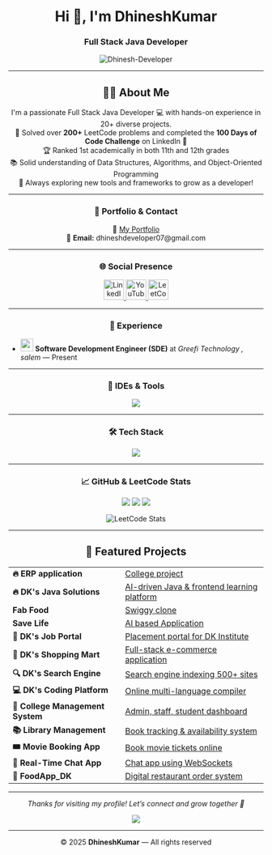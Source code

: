 <h1 align="center">Hi 👋, I'm DhineshKumar</h1>
<h3 align="center">Full Stack Java Developer</h3>

<p align="center">
  <img src="https://komarev.com/ghpvc/?username=Dhinesh-Developer&label=Profile%20views&color=0e75b6&style=flat" alt="Dhinesh-Developer" />
</p>

---

<h2 align="center">👨‍💻 About Me</h2>
<p align="center">
  I'm a passionate Full Stack Java Developer 💻 with hands-on experience in 20+ diverse projects.<br>
  🚀 Solved over <strong>200+</strong> LeetCode problems and completed the <strong>100 Days of Code Challenge</strong> on LinkedIn 🎯<br>
  🏆 Ranked 1st academically in both 11th and 12th grades<br>
  📚 Solid understanding of Data Structures, Algorithms, and Object-Oriented Programming<br>
  🌱 Always exploring new tools and frameworks to grow as a developer!
</p>

---

<h3 align="center">📌 Portfolio & Contact</h3>
<p align="center">
  📂 <a href="https://dhinesh3369.neocities.org/DhineshKumar/portfolio/dk" target="_blank">My Portfolio</a><br>
  📧 <strong>Email:</strong> dhineshdeveloper07@gmail.com
</p>


---

<h3 align="center">🌐 Social Presence</h3>
<p align="center">
  <a href="https://www.linkedin.com/in/dhineshkumar-m-b75b1a283" target="_blank">
    <img src="https://cdn.jsdelivr.net/gh/devicons/devicon/icons/linkedin/linkedin-original.svg" height="40" alt="LinkedIn" />
  </a>
  <a href="https://youtube.com/@dhineshdeveloper07" target="_blank">
    <img src="https://img.icons8.com/color/48/000000/youtube-play.png" height="40" alt="YouTube" />
  </a>
  <a href="https://leetcode.com/dhineshdeveloper_07" target="_blank">
    <img src="https://upload.wikimedia.org/wikipedia/commons/1/19/LeetCode_logo_black.png" height="40" alt="LeetCode" />
  </a>
</p>

---

<h3 align="center">💼 Experience</h3>
<ul>

  <li>
    <img src="[https://user-images.githubusercontent.com/124845812/265539548-e9ce10e5-eef7-4c33-8273-415316c45683.png](https://images.app.goo.gl/WawdfseVZnVQUXMx7)" width="25" />
    <strong>Software Development Engineer (SDE)</strong> at <em>Greefi Technology , salem</em> — Present
  </li>
</ul>

---

<h3 align="center">🧠 IDEs & Tools</h3>
<p align="center">
  <img src="https://skillicons.dev/icons?i=eclipse,idea,vscode,mysql,docker,colab" />
</p>


---

<h3 align="center">🛠️ Tech Stack</h3>
<p align="center">
  <img src="https://skillicons.dev/icons?i=java,spring,hibernate,javascript,react,html,css,bootstrap,go,mysql,git,docker,postman,h2aws" />
</p>

---

<h3 align="center">📈 GitHub & LeetCode Stats</h3>
<p align="center">
  <img src="https://github-readme-stats.vercel.app/api?username=Dhinesh-Developer&show_icons=true&theme=tokyonight" />
  <img src="https://github-readme-streak-stats.herokuapp.com?user=Dhinesh-Developer&theme=tokyonight&hide_border=false" />
  <img src="https://github-readme-stats.vercel.app/api/top-langs/?username=Dhinesh-Developer&layout=compact&theme=tokyonight" />
</p>
<p align="center">
  <img src="https://leetcard.jacoblin.cool/dhineshdeveloper_07?theme=dark&font=Karma&ext=contest" alt="LeetCode Stats" />
</p>

---

<h2 align="center">🚀 Featured Projects</h2>
<table align="center">
   <tr><td><strong>🔥 ERP application </strong></td><td><a href="#">College project</a></td></tr>
  <tr><td><strong>🔥 DK's Java Solutions</strong></td><td><a href="https://youtu.be/Drr9xaAgru8?si=RkZP8dbXJAIsZGuK">AI-driven Java & frontend learning platform</a></td></tr>
   <tr><td><strong>Fab Food</strong></td><td><a href="https://youtu.be/barE-6OOtso?si=gAB6firIiFBlYRt6">Swiggy clone</a></td></tr>
    <tr><td><strong>Save Life</strong></td><td><a href="https://youtu.be/HuXWSw10hcI?si=Uf8V1mNGYGHrQVov">AI based Application</a></td></tr>
  <tr><td><strong>💼 DK's Job Portal</strong></td><td><a href="https://youtu.be/h4Xdw9kJx5I?si=aX-xAjdKX_OneRUl">Placement portal for DK Institute</a></td></tr>
  <tr><td><strong>🛒 DK's Shopping Mart</strong></td><td><a href="https://youtu.be/mxIsUyh_IZo?si=c0k5xHkkRD1UgF-Z">Full-stack e-commerce application</a></td></tr>
  <tr><td><strong>🔍 DK's Search Engine</strong></td><td><a href="https://youtu.be/nd5BVeHq1Qg?si=R0BqE5gglNK65T6W">Search engine indexing 500+ sites</a></td></tr>
  <tr><td><strong>💻 DK's Coding Platform</strong></td><td><a href="https://youtu.be/vpLkG5J8oQo?si=z960myWmr3ffaqh1">Online multi-language compiler</a></td></tr>
  <tr><td><strong>🏫 College Management System</strong></td><td><a href="https://youtu.be/5IChLrZge58?si=m-cMNYIJi-njbHRr">Admin, staff, student dashboard</a></td></tr>
  <tr><td><strong>📚 Library Management</strong></td><td><a href="https://youtu.be/b26T8JFV5Cw?si=OcbHYBsAsizxvR9t">Book tracking & availability system</a></td></tr>
  <tr><td><strong>🎟 Movie Booking App</strong></td><td><a href="https://youtu.be/Ez6Cm533KPc?si=QaG8MtJLRKXmcilX">Book movie tickets online</a></td></tr>

  <tr><td><strong>💬 Real-Time Chat App</strong></td><td><a href="https://youtu.be/CdfYt9P8lVs?si=unGm3bEDOzkTahql">Chat app using WebSockets</a></td></tr>
  <tr><td><strong>🍔 FoodApp_DK</strong></td><td><a href="https://youtu.be/3KM3AmAcO84?si=9KkmvlsWtSNYiUB1">Digital restaurant order system</a></td></tr>
 
</table>

---

<p align="center">
  <i>Thanks for visiting my profile! Let’s connect and grow together 🚀</i>
</p>

<p align="center">
  <img src="https://readme-typing-svg.demolab.com?font=Fira+Code&weight=500&pause=1000&center=true&width=435&lines=Full+Stack+Java+Developer;Spring+Boot+Expert;React+Frontend+Developer;DSA+%7C+Problem+Solver" />
</p>

---

<p align="center">
  © 2025 <strong>DhineshKumar</strong> — All rights reserved
</p>

